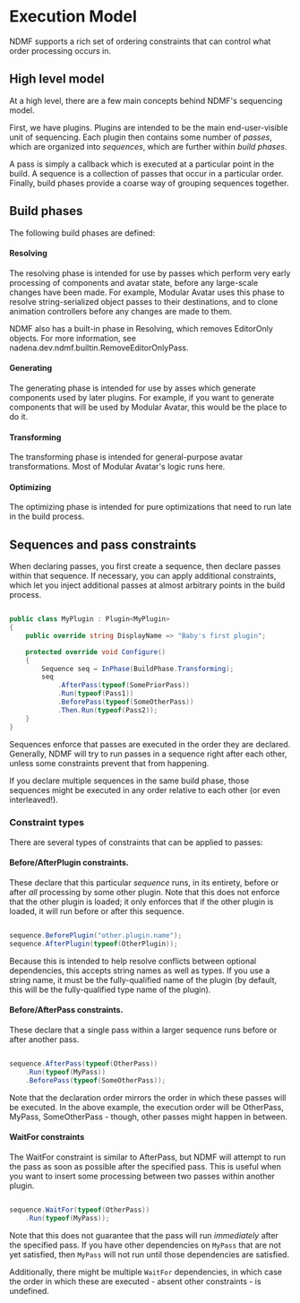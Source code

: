 ﻿# Execution Model

NDMF supports a rich set of ordering constraints that can control what order processing occurs in.

## High level model

At a high level, there are a few main concepts behind NDMF's sequencing model.

First, we have plugins. Plugins are intended to be the main end-user-visible unit of sequencing. Each plugin then
contains some number of _passes_, which are organized into _sequences_, which are further within _build phases_.

A pass is simply a callback which is executed at a particular point in the build. A sequence is a collection of passes
that occur in a particular order. Finally, build phases provide a coarse way of grouping sequences together.

## Build phases

The following build phases are defined:

#### Resolving

The resolving phase is intended for use by passes which perform very early processing of components and
avatar state, before any large-scale changes have been made. For example, Modular Avatar uses this phase
to resolve string-serialized object passes to their destinations, and to clone animation controllers before
any changes are made to them.

NDMF also has a built-in phase in Resolving, which removes EditorOnly objects. For more information,
see nadena.dev.ndmf.builtin.RemoveEditorOnlyPass.

#### Generating

The generating phase is intended for use by asses which generate components used by later plugins. For
example, if you want to generate components that will be used by Modular Avatar, this would be the place
to do it.

#### Transforming

The transforming phase is intended for general-purpose avatar transformations. Most of Modular Avatar's
logic runs here.

#### Optimizing

The optimizing phase is intended for pure optimizations that need to run late in the build process.

## Sequences and pass constraints

When declaring passes, you first create a sequence, then declare passes within that sequence. If necessary,
you can apply additional constraints, which let you inject additional passes at almost arbitrary points in the build
process.

```csharp

public class MyPlugin : Plugin<MyPlugin>
{
    public override string DisplayName => "Baby's first plugin";

    protected override void Configure()
    {
        Sequence seq = InPhase(BuildPhase.Transforming);
        seq
            .AfterPass(typeof(SomePriorPass))
            .Run(typeof(Pass1))
            .BeforePass(typeof(SomeOtherPass))
            .Then.Run(typeof(Pass2));
    }
}
```

Sequences enforce that passes are executed in the order they are declared. Generally, NDMF will try to run passes in a
sequence right after each other, unless some constraints prevent that from happening.

If you declare multiple sequences in the same build phase, those sequences might be executed in any order relative to
each other (or even interleaved!).

### Constraint types

There are several types of constraints that can be applied to passes:

#### Before/AfterPlugin constraints.

These declare that this particular _sequence_ runs, in its entirety, before or after _all_ processing by some other
plugin. Note that this does not enforce that the other plugin is loaded; it only enforces that if the other plugin is
loaded, it will run before or after this sequence.

```csharp

sequence.BeforePlugin("other.plugin.name");
sequence.AfterPlugin(typeof(OtherPlugin));

```

Because this is intended to help resolve conflicts between optional dependencies, this accepts string names as well as
types. If you use a string name, it must be the fully-qualified name of the plugin (by default, this will be the
fully-qualified type name of the plugin).

#### Before/AfterPass constraints.

These declare that a single pass within a larger sequence runs before or after another pass.

```csharp

sequence.AfterPass(typeof(OtherPass))
    .Run(typeof(MyPass))
    .BeforePass(typeof(SomeOtherPass));

```

Note that the declaration order mirrors the order in which these passes will be executed. In the above example,
the execution order will be OtherPass, MyPass, SomeOtherPass - though, other passes might happen in between.

#### WaitFor constraints

The WaitFor constraint is similar to AfterPass, but NDMF will attempt to run the pass as soon as possible after the
specified pass. This is useful when you want to insert some processing between two passes within another plugin.

```csharp

sequence.WaitFor(typeof(OtherPass))
    .Run(typeof(MyPass));

```

Note that this does not guarantee that the pass will run _immediately_ after the specified pass. If you have other
dependencies on `MyPass` that are not yet satisfied, then `MyPass` will not run until those dependencies are satisfied.

Additionally, there might be multiple `WaitFor` dependencies, in which case the order in which these are executed -
absent other constraints - is undefined.